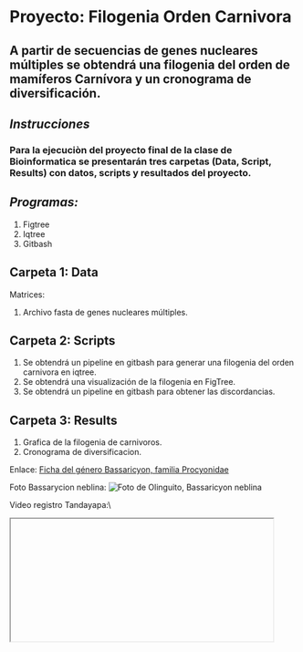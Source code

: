 # **Proyecto: Filogenia Orden Carnivora** 


## A partir de secuencias de genes nucleares múltiples se obtendrá una filogenia del orden de mamíferos Carnívora y un cronograma de diversificación.  

## *Instrucciones*

### Para la ejecuciòn del proyecto final de la clase de Bioinformatica se presentarán tres carpetas (Data, Script, Results) con datos, scripts y resultados del proyecto.

## *Programas:*
1) Figtree
2) Iqtree
3) Gitbash

## Carpeta 1: Data

Matrices:

1) Archivo fasta de genes nucleares múltiples.

## Carpeta 2: Scripts

1) Se obtendrá un pipeline en gitbash para generar una filogenia del orden carnivora en iqtree. 
2) Se obtendrá una visualización de la filogenia en FigTree.
3) Se obtendrá un pipeline en gitbash para obtener las discordancias.

## Carpeta 3: Results

1) Grafica de la filogenia de carnivoros. 
2) Cronograma de diversificacion.

Enlace: [Ficha del género Bassaricyon, familia Procyonidae](https://bioweb.bio/faunaweb/mammaliaweb/BusquedaSencilla/procyonidae)

Foto Bassarycion neblina: ![Foto de Olinguito, Bassaricyon neblina](https://multimedia20stg.blob.core.windows.net/especies/bassaricyon-neblina-ac.jpg) 

Video registro Tandayapa:\   
<iframe src="hhttps://www.youtube.com/watch?v=yjoU6M3nnMA"data-external= "1" width="460" height="215"> </iframe> 
